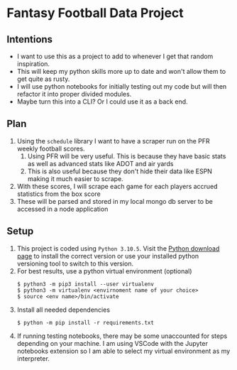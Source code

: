 # Fantasy Football Data Project

## Intentions
- I want to use this as a project to add to whenever I get that random inspiration.
- This will keep my python skills more up to date and won't allow them to get quite as rusty.
- I will use python notebooks for initially testing out my code but will then refactor it into proper divided modules.
- Maybe turn this into a CLI?  Or I could use it as a back end.

## Plan
1. Using the `schedule` library I want to have a scraper run on the PFR weekly football scores.
   1. Using PFR will be very useful.  This is because they have basic stats as well as advanced stats like ADOT and air yards
   2. This is also useful because they don't hide their data like ESPN making it much easier to scrape.
2. With these scores, I will scrape each game for each players accrued statistics from the box score
3. These will be parsed and stored in my local mongo db server to be accessed in a node application
## Setup
1. This project is coded using `Python 3.10.5`.  Visit the [Python download page](https://www.python.org/downloads/) to install the correct version or use your installed python versioning tool to switch to this version.
2. For best results, use a python virtual environment (optional)
   ```
   $ python3 -m pip3 install --user virtualenv
   $ python3 -m virtualenv <envirnoment name of your choice>
   $ source <env name>/bin/activate
   ```
3. Install all needed dependencies
   ```
   $ python -m pip install -r requirements.txt
   ```
4. If running testing notebooks, there may be some unaccounted for steps depending on your machine.  I am using VSCode with the Jupyter notebooks extension so I am able to select my virtual environment as my interpreter.